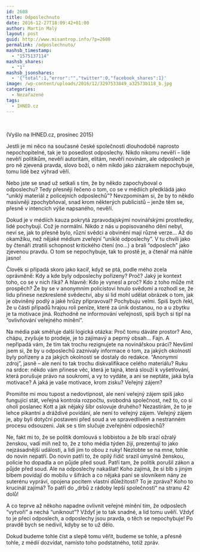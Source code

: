 ```yaml
---
id: 2608
title: Odposlechnuto
date: 2016-12-27T18:09:42+01:00
author: Martin Malý
layout: post
guid: http://www.misantrop.info/?p=2608
permalink: /odposlechnuto/
mashsb_timestamp:
  - "1575137114"
mashsb_shares:
  - "1"
mashsb_jsonshares:
  - '{"total":1,"error":"","twitter":0,"facebook_shares":1}'
image: /wp-content/uploads/2016/12/3297533849_a32573b118_b.jpg
categories:
  - Nezařazené
tags:
  - IHNED.cz
---
```

&nbsp;

(Vyšlo na IHNED.cz, prosinec 2015)

<span style="font-weight: 400;">Jestli je mi něco na současné české společnosti dlouhodobě naprosto nepochopitelné, tak je to posedlost odposlechy. Nikdo nikomu nevěří &#8211; lidé nevěří politikům, nevěří autoritám, elitám, nevěří novinám, ale odposlech je pro ně zjevená pravda, slovo boží, o něm nikdo jako zázrakem nepochybuje, tomu lidé bez výhrad věří.</span>

<span style="font-weight: 400;">Nebo jste se snad už setkali s tím, že by někdo zapochyboval o odposlechu? Tedy přesněji řečeno o tom, co se v médiích předkládá jako “uniklý materiál z policejních odposlechů”? Nevzpomínám si, že by to někdo masivněji zpochybňoval, snad krom některých publicistů &#8211; jenže těm se, přesně v intencích výše napsaného, nevěří.</span>

<span style="font-weight: 400;">Dokud je v médiích kauza pokrytá zpravodajskými novinářskými prostředky, lidé pochybují. Což je normální. Nikdo z nás u popisovaného dění nebyl, neví se, jak to přesně bylo, různí svědci a obvinění mají různé verze… Až do okamžiku, než nějaké médium zveřejní “uniklé odposlechy”. V tu chvíli jako by čtenáři ztratili schopnost kritického čtení (no…) a brali “odposlech” jako zjevenou pravdu. O tom se nepochybuje, tak to prostě je, a čtenář má náhle jasno!</span>

<span style="font-weight: 400;">Člověk si připadá skoro jako kacíř, když se ptá, podle mého zcela oprávněně: Kdy a kde byly odposlechy pořízeny? Proč? Jaký je kontext toho, co se v nich říká? A hlavně: Kdo je vynesl a proč? Kdo z toho může mít prospěch? Že by se v anonymním policistovi hnulo svědomí a rozhodl se, že lidu přinese nezkreslené svědectví, aby si lid mohl udělat obrázek o tom, jak je obviněný podlý a jaké hrůzy připravoval? Pochybuju velmi. Spíš bych řekl, že u části případů hrajou roli peníze, které za únik dostanou, no a u zbytku je ta motivace jiná. Rozhodně ne informování veřejnosti, spíš bych si tipl na “ovlivňování veřejného mínění”.</span>

<span style="font-weight: 400;">Na média pak směřuje další logická otázka: Proč tomu dáváte prostor? Ano, chápu, zvyšuje to prodeje, je to zajímavý a peprný obsah… Fajn. A nepřipadá vám, že tím tak trochu rezignujete na novinářskou práci? Nevšiml jsem si, že by u odposlechů zaznívaly informace o tom, za jakých okolností byly pořízeny a za jakých okolností se dostaly do redakce. “Anonymní zdroj”, jasně &#8211; ale není to tak trochu diskvalifikace celého materiálu? Ruku na srdce: někdo vám přinese věc, která je tajná, která slouží k vyšetřování, která porušuje právo na soukromí, a vy to vydáte, a ani se neptáte, jaká byla motivace? A jaká je vaše motivace, krom zisku? Veřejný zájem?</span>

<span style="font-weight: 400;">Promiňte mi mou tupost a nedovtipnost, ale není veřejný zájem spíš jako fungující stát, veřejná kontrola rozpočtu, svobodná společnost, než to, co si oholí poslanec Kott a jak nějaký šíbr oslovuje druhého? Nezastírám, že to je lehce pikantní a dráždivé povídání, ale není to veřejný zájem. Veřejný zájem je, aby byli dotyční postaveni před soud a ve spravedlivém a nestranném procesu odsouzeni. Jak se s tím slučuje zveřejnění odposlechů?</span>

<span style="font-weight: 400;">Ne, fakt mi to, že se politik domlouvá s lobbistou a že blb srazí ožralý ženskou, vadí míň než to, že z toho média týden žijí, prezentují to jako nejzásadnější události, a lidi jim to obou z ruky! Nezlobte se na mne, tohle do novin nepatří. Do novin patří to, že opilý řidič srazil úmyslně ženskou, policie ho dopadla a on půjde před soud. Patří tam, že politik porušil zákon a půjde před soud. Ale na odposlechy nakašlat! Koho zajímá, že si blb s jiným blbem povídají do mobilu v šifrách a co nějaká paní se slovníkem nány ze suterénu vypráví, opojena pocitem vlastní důležitosti? To je zpráva? Koho to krucinál zajímá? To patří do „drbů z rádoby lepší společnosti“ na stranu 42 dolů!</span>

<span style="font-weight: 400;">A co teprve až někoho napadne ovlivnit veřejné mínění tím, že odposlech “vytvoří” a nechá “uniknout”? Vždyť je to tak snadné, a lid tomu uvěří. Vždyť to je přeci odposlech, a odposlechy jsou pravda, o těch se nepochybuje! Po pravdě bych se nedivil, kdyby se to už dělo.</span>

<span style="font-weight: 400;">Dokud budeme tohle číst a slepě tomu věřit, budeme se tohle, a přesně tohle, z médií dozvídat, namísto toho podstatného, totiž zpráv.</span>